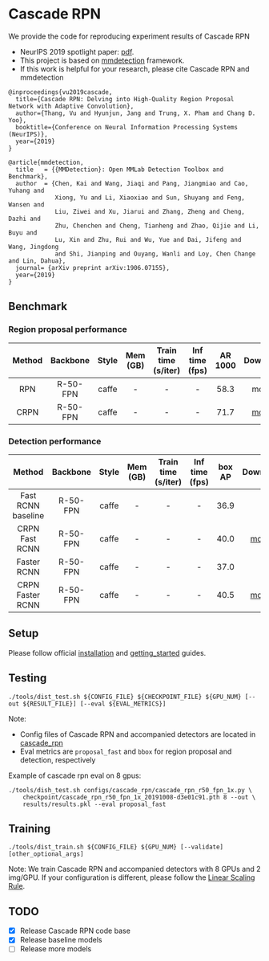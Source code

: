 
# Cascade RPN

We provide the code for reproducing experiment results of Cascade RPN

- NeurIPS 2019 spotlight paper: [pdf](https://arxiv.org/abs/1909.06720).
- This project is based on [mmdetection](https://github.com/open-mmlab/mmdetection) framework.
- If this work is helpful for your research, please cite Cascade RPN and mmdetection

```
@inproceedings{vu2019cascade,
  title={Cascade RPN: Delving into High-Quality Region Proposal Network with Adaptive Convolution},
  author={Thang, Vu and Hyunjun, Jang and Trung, X. Pham and Chang D. Yoo},
  booktitle={Conference on Neural Information Processing Systems (NeurIPS)},
  year={2019}
}

@article{mmdetection,
  title   = {{MMDetection}: Open MMLab Detection Toolbox and Benchmark},
  author  = {Chen, Kai and Wang, Jiaqi and Pang, Jiangmiao and Cao, Yuhang and
             Xiong, Yu and Li, Xiaoxiao and Sun, Shuyang and Feng, Wansen and
             Liu, Ziwei and Xu, Jiarui and Zhang, Zheng and Cheng, Dazhi and
             Zhu, Chenchen and Cheng, Tianheng and Zhao, Qijie and Li, Buyu and
             Lu, Xin and Zhu, Rui and Wu, Yue and Dai, Jifeng and Wang, Jingdong
             and Shi, Jianping and Ouyang, Wanli and Loy, Chen Change and Lin, Dahua},
  journal= {arXiv preprint arXiv:1906.07155},
  year={2019}
}
```

## Benchmark
### Region proposal performance
| Method | Backbone | Style | Mem (GB) | Train time (s/iter) | Inf time (fps) | AR 1000 |                Download                |
|:------:|:--------:|:-----:|:--------:|:-------------------:|:--------------:|:-------:|:--------------------------------------:|
|   RPN  | R-50-FPN | caffe |     -    |          -          |        -       |   58.3  |                  model                 |
|  CRPN  | R-50-FPN | caffe |     -    |          -          |        -       |   71.7  | [model](http://bit.ly/cascade_rpn_r50) |

### Detection performance
|       Method       | Backbone | Style | Mem (GB) | Train time (s/iter) | Inf time (fps) | box AP |                Download                |
|:------------------:|:--------:|:-----:|:--------:|:-------------------:|:--------------:|:------:|:--------------------------------------:|
| Fast RCNN baseline | R-50-FPN | caffe |     -    |          -          |        -       |  36.9  |                                        |
|   CRPN Fast RCNN   | R-50-FPN | caffe |     -    |          -          |        -       |  40.0  |  [model](http://bit.ly/crpn_fast_r50)  |
|     Faster RCNN    | R-50-FPN | caffe |     -    |          -          |        -       |  37.0  |                                        |
|  CRPN Faster RCNN  | R-50-FPN | caffe |     -    |          -          |        -       |  40.5  | [model](http://bit.ly/crpn_faster_r50) |

## Setup
Please follow official [installation](https://github.com/open-mmlab/mmdetection/blob/master/docs/INSTALL.md) and [getting_started](https://github.com/open-mmlab/mmdetection/blob/master/docs/GETTING_STARTED.md) guides.

##  Testing
``./tools/dist_test.sh ${CONFIG_FILE} ${CHECKPOINT_FILE} ${GPU_NUM} [--out ${RESULT_FILE}] [--eval ${EVAL_METRICS}]``

Note:
- Config files of Cascade RPN and accompanied detectors are located in [cascade_rpn](https://github.com/thangvubk/Cascade-RPN/tree/master/configs/cascade_rpn)
- Eval metrics are ``proposal_fast`` and ``bbox`` for region proposal and detection, respectively

Example of cascade rpn eval on 8 gpus:

```
./tools/dish_test.sh configs/cascade_rpn/cascade_rpn_r50_fpn_1x.py \
    checkpoint/cascade_rpn_r50_fpn_1x_20191008-d3e01c91.pth 8 --out \
    results/results.pkl --eval proposal_fast
```

## Training
``./tools/dist_train.sh ${CONFIG_FILE} ${GPU_NUM} [--validate] [other_optional_args]``

Note: We train Cascade RPN and accompanied detectors with 8 GPUs and 2 img/GPU. If your configuration is different, please follow the [Linear Scaling Rule](https://github.com/thangvubk/Cascade-RPN/blob/master/docs/GETTING_STARTED.md#train-a-model).

## TODO
- [x] Release Cascade RPN code base
- [x] Release baseline models
- [ ] Release more models
